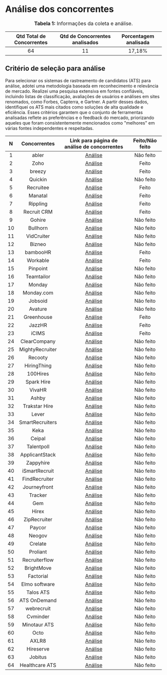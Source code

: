 # Análise dos concorrentes


<font size="3"><p style="text-align: center"><b>Tabela 1:</b> Informações da coleta e análise.</p></font>

| Qtd Total de Concorrentes | Qtd de Concorrentes analisados | Porcentagem analisada
| :-: | :-: | :-: | 
| 64 | 11 | 17,18% |

## Critério de seleção para análise
Para selecionar os sistemas de rastreamento de candidatos (ATS) para análise, adotei uma metodologia baseada em reconhecimento e relevância de mercado. Realizei uma pesquisa extensiva em fontes confiáveis, incluindo listas de classificação, avaliações de usuários e análises em sites renomados, como Forbes, Capterra, e Gartner. A partir desses dados, identifiquei os ATS mais citados como soluções de alta qualidade e eficiência. Esses critérios garantem que o conjunto de ferramentas analisadas reflete as preferências e o feedback do mercado, priorizando aqueles que foram consistentemente mencionados como "melhores" em várias fontes independentes e respeitadas.

| N | Concorrentes | Link para página de análise de concorrentes | Feito/Não feito |
| :-: | :-: | :-: | :-: |
| 1 | abler | [Análise](../concorrentes/abler.md) | Não feito |
| 2 | Zoho | [Análise](../concorrentes/zoho.md) | Feito |
| 3 | breezy | [Análise](../concorrentes/breezy.md) | Feito |
| 4 | Quickin | [Análise](../concorrentes/quickin.md) | Não feito |
| 5 | Recruitee | [Análise](../concorrentes/recruitee.md) | Feito |
| 6 | Manatal | [Análise](../concorrentes/manatal.md) | Feito |
| 7 | Rippling | [Análise](../concorrentes/rippling.md) | Feito |
| 8 | Recruit CRM | [Análise](../concorrentes/recruit_crm.md) | Feito |
| 9 | Gohire | [Análise](../concorrentes/gohire.md) | Não feito |
| 10 | Bullhorn | [Análise](../concorrentes/bullhorn.md) | Não feito |
| 11 | VidCruiter | [Análise](../concorrentes/vidcruiter.md) | Não feito |
| 12 | Bizneo | [Análise](../concorrentes/bizneo.md) | Não feito |
| 13 | bambooHR | [Análise](../concorrentes/bamboohr.md) | Feito|
| 14 | Workable | [Análise](../concorrentes/workable.md) | Feito |
| 15 | Pinpoint | [Análise](../concorrentes/pinpoint.md) | Não feito |
| 16 | Teamtailor | [Análise](../concorrentes/teamtailor.md) | Não feito |
| 17 | Monday | [Análise](../concorrentes/monday.md) | Não feito |
| 18 | Monday.com | [Análise](../concorrentes/monday_com.md) | Não feito |
| 19 | Jobsoid | [Análise](../concorrentes/jobsoid.md) | Não feito |
| 20 | Avature | [Análise](../concorrentes/avature.md) | Não feito |
| 21 | Greenhouse | [Análise](../concorrentes/greenhouse.md) | Feito|
| 22 | JazzHR | [Análise](../concorrentes/jazzhr.md) | Feito |
| 23 | iCIMS | [Análise](../concorrentes/icims.md) | Feito |
| 24 | ClearCompany | [Análise](../concorrentes/clearcompany.md) | Não feito |
| 25 | MightyRecruiter | [Análise](../concorrentes/mightyrecruiter.md) | Não feito |
| 26 | Recooty | [Análise](../concorrentes/recooty.md) | Não feito |
| 27 | HiringThing | [Análise](../concorrentes/hiringthing.md) | Não feito |
| 28 | 100Hires | [Análise](../concorrentes/100hires.md) | Não feito |
| 29 | Spark Hire | [Análise](../concorrentes/spark_hire.md) | Não feito |
| 30 | VivaHR | [Análise](../concorrentes/vivahr.md) | Não feito |
| 31 | Ashby | [Análise](../concorrentes/ashby.md) | Não feito |
| 32 | Trakstar Hire | [Análise](../concorrentes/trakstar_hire.md) | Não feito |
| 33 | Lever | [Análise](../concorrentes/lever.md) | Não feito |
| 34 | SmartRecruiters | [Análise](../concorrentes/smartrecruiters.md) | Não feito |
| 35 | Keka | [Análise](../concorrentes/keka.md) | Não feito |
| 36 | Ceipal | [Análise](../concorrentes/ceipal.md) | Não feito |
| 37 | Talentpoll | [Análise](../concorrentes/talentpoll.md) | Não feito |
| 38 | ApplicantStack | [Análise](../concorrentes/applicantstack.md) | Não feito |
| 39 | Zappyhire | [Análise](../concorrentes/zappyhire.md) | Não feito |
| 40 | iSmartRecruit | [Análise](../concorrentes/ismartrecruit.md) | Não feito |
| 41 | FindRecruiter | [Análise](../concorrentes/findrecruiter.md) | Não feito |
| 42 | Journeyfront | [Análise](../concorrentes/journeyfront.md) | Não feito |
| 43 | Tracker | [Análise](../concorrentes/tracker.md) | Não feito |
| 44 | Gem | [Análise](../concorrentes/gem.md) | Não feito |
| 45 | Hirex | [Análise](../concorrentes/hirex.md) | Não feito |
| 46 | ZipRecruiter | [Análise](../concorrentes/ziprecruiter.md) | Não feito |
| 47 | Paycor | [Análise](../concorrentes/paycor.md) | Não feito |
| 48 | Neogov | [Análise](../concorrentes/neogov.md) | Não feito |
| 49 | Crelate | [Análise](../concorrentes/crelate.md) | Não feito |
| 50 | Proliant | [Análise](../concorrentes/proliant.md) | Não feito |
| 51 | Recruiterflow | [Análise](../concorrentes/recruiterflow.md) | Não feito |
| 52 | BrightMove | [Análise](../concorrentes/brightmove.md) | Não feito |
| 53 | Factorial | [Análise](../concorrentes/factorial.md) | Não feito |
| 54 | Elmo software | [Análise](../concorrentes/elmo_software.md) | Não feito |
| 55 | Talos ATS | [Análise](../concorrentes/talos_ats.md) | Não feito |
| 56 | ATS OnDemand | [Análise](../concorrentes/ats_ondemand.md) | Não feito |
| 57 | webrecruit | [Análise](../concorrentes/webrecruit.md) | Não feito |
| 58 | Cvminder | [Análise](../concorrentes/cvminder.md) | Não feito |
| 59 | Minotaur ATS | [Análise](../concorrentes/minotaur_ats.md) | Não feito |
| 60 | Octo | [Análise](../concorrentes/octo.md) | Não feito |
| 61 | AXLR8 | [Análise](../concorrentes/axlr8.md) | Não feito |
| 62 | Hireserve | [Análise](../concorrentes/hireserve.md) | Não feito |
| 63 | Jobitus | [Análise](../concorrentes/jobitus.md) | Não feito |
| 64 | Healthcare ATS | [Análise](../concorrentes/healthcare_ats.md) | Não feito |

